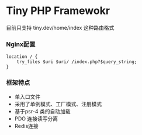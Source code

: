 # Tiny PHP Framewokr

目前只支持 tiny.dev/home/index 这种路由格式
### Nginx配置
    location / {
        try_files $uri $uri/ /index.php?$query_string;
    }

### 框架特点
- 单入口文件
- 采用了单例模式、工厂模式、注册模式
- 基于psr-4 类的自动加载
- PDO 连接读写分离 
- Redis连接




